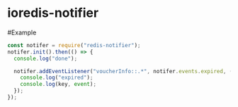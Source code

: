 # ioredis-notifier

#Example
```javascript
const notifer = require("redis-notifier");
notifer.init().then(() => {
  console.log("done");

  notifer.addEventListener("voucherInfo::.*", notifer.events.expired, (key, event) => {
    console.log("expired");
    console.log(key, event);
  });
});
```